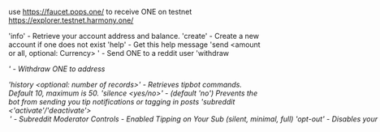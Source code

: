 use https://faucet.pops.one/ to receive ONE on testnet
https://explorer.testnet.harmony.one/

'info' - Retrieve your account address and balance.
'create' - Create a new account if one does not exist
'help' - Get this help message
'send <amount or all, optional: Currency> <user>' - Send ONE to a reddit user
'withdraw <amount or all> <address>' - Withdraw ONE to address

'history <optional: number of records>' - Retrieves tipbot commands. Default 10, maximum is 50.
'silence <yes/no>' - (default 'no') Prevents the bot from sending you tip notifications or tagging in posts
'subreddit <subreddit> <'activate'/'deactivate'> <option>' - Subreddit Moderator Controls - Enabled Tipping on Your Sub (`silent`, `minimal`, `full`)
'opt-out' - Disables your account.
'opt-in' - Re-enables your account.
